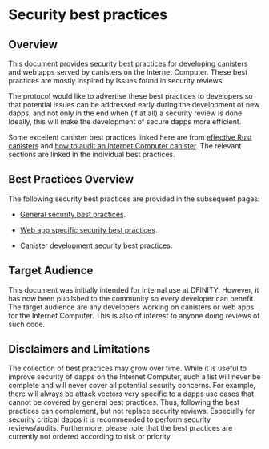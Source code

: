# Security best practices

## Overview

This document provides security best practices for developing canisters and web apps served by canisters on the Internet Computer. These best practices are mostly inspired by issues found in security reviews.

The protocol would like to advertise these best practices to developers so that potential issues can be addressed early during the development of new dapps, and not only in the end when (if at all) a security review is done. Ideally, this will make the development of secure dapps more efficient.

Some excellent canister best practices linked here are from [effective Rust canisters](https://mmapped.blog/posts/01-effective-rust-canisters.html) and [how to audit an Internet Computer canister](https://www.joachim-breitner.de/blog/788-How_to_audit_an_Internet_Computer_canister). The relevant sections are linked in the individual best practices.

## Best Practices Overview

The following security best practices are provided in the subsequent pages:

-   [General security best practices](./general-security-best-practices.md).

-   [Web app specific security best practices](./web-app-development-security-best-practices.md).

-   [Canister development security best practices](./rust-canister-development-security-best-practices.md).

## Target Audience

This document was initially intended for internal use at DFINITY. However, it has now been published to the community so every developer can benefit. The target audience are any developers working on canisters or web apps for the Internet Computer. This is also of interest to anyone doing reviews of such code.

## Disclaimers and Limitations

The collection of best practices may grow over time. While it is useful to improve security of dapps on the Internet Computer, such a list will never be complete and will never cover all potential security concerns. For example, there will always be attack vectors very specific to a dapps use cases that cannot be covered by general best practices. Thus, following the best practices can complement, but not replace security reviews. Especially for security critical dapps it is recommended to perform security reviews/audits. Furthermore, please note that the best practices are currently not ordered according to risk or priority.
